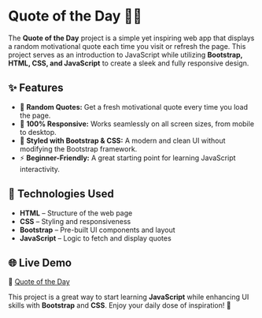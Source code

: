 # Quote of the Day 📜✨  

The **Quote of the Day** project is a simple yet inspiring web app that displays a random motivational quote each time you visit or refresh the page. This project serves as an introduction to JavaScript while utilizing **Bootstrap, HTML, CSS, and JavaScript** to create a sleek and fully responsive design.  

## ✨ Features  
- 🎯 **Random Quotes:** Get a fresh motivational quote every time you load the page.  
- 📱 **100% Responsive:** Works seamlessly on all screen sizes, from mobile to desktop.  
- 🎨 **Styled with Bootstrap & CSS:** A modern and clean UI without modifying the Bootstrap framework.  
- ⚡ **Beginner-Friendly:** A great starting point for learning JavaScript interactivity.  

## 🚀 Technologies Used  
- **HTML** – Structure of the web page  
- **CSS** – Styling and responsiveness  
- **Bootstrap** – Pre-built UI components and layout  
- **JavaScript** – Logic to fetch and display quotes    

## 🌐 Live Demo  
🔗 [Quote of the Day](https://yousefhatem4.github.io/Quote_Project/)  

This project is a great way to start learning **JavaScript** while enhancing UI skills with **Bootstrap** and **CSS**. Enjoy your daily dose of inspiration! 🚀  

